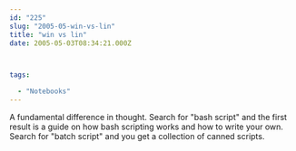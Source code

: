 ```yaml
---
id: "225"
slug: "2005-05-win-vs-lin"
title: "win vs lin"
date: 2005-05-03T08:34:21.000Z



tags:

  - "Notebooks"
---
```

<div class="sqs-html-content">
  <p>A fundamental difference in thought.  Search for "bash script" and the first result is a guide on how bash scripting works and how to write your own.  Search for "batch script" and you get a collection of canned scripts.</p>
</div>
